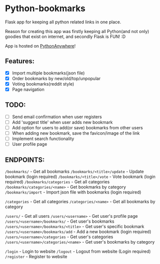 # Python-bookmarks
Flask app for keeping all python related links in one place.

Reason for creating this app was firstly keeping all Python(and not only) goodies that exist on internet,
and secondly Flask is FUN! :D

App is hosted on [PythonAnywhere](http://evagelos.pythonanywhere.com/)!

## Features:
- [x] Import multiple bookmarks(json file)
- [x] Order bookmarks by new/old/top/unpopular
- [x] Voting bookmarks(reddit style)
- [x] Page navigation

## TODO:
- [ ] Send email confirmation when user registers
- [ ] Add 'suggest title' when user adds new bookmark
- [ ] Add option for users to add(or save) bookmarks from other users
- [ ] When adding new bookmark, save the favicon/image of the link
- [ ] Implement search functionality
- [ ] User profile page

## ENDPOINTS:

`/bookmarks/` - Get all bookmarks
`/bookmarks/<title>/update` - Update bookmark (login required)
`/bookmarks/<title>/vote` - Vote bookmark (login required)
`/bookmarks/categories` - Get all categories
`/bookmarks/categories/<name>` - Get bookmarks by category
`/bookmarks/import` - Import json file with bookmarks (login required)

`/categories` - Get all categories
`/categories/<name>` - Get all bookmarks by category

`/users/` - Get all users
`/users/<username>` - Get user's profile page
`/users/<username>/bookmarks/` - Get user's bookmarks
`/users/<username>/bookmarks/<title>` - Get user's specific bookmark
`/users/<username>/bookmarks/add` - Add a new bookmark (login required)
`/users/<username>/categories` - Get user's categories
`/users/<username>/categories/<name>` - Get user's bookmarks by category

`/login` - Login to website
`/logout` - Logout from website (Login required)
`/register` - Register to website
